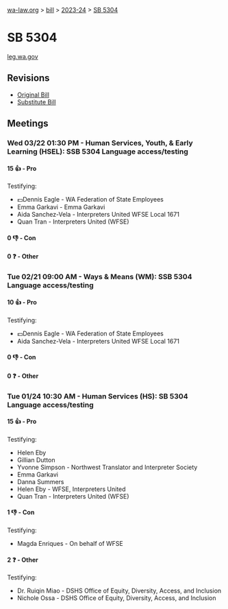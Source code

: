 [wa-law.org](/) > [bill](/bill/) > [2023-24](/bill/2023-24/) > [SB 5304](/bill/2023-24/sb/5304/)

# SB 5304
[leg.wa.gov](https://app.leg.wa.gov/billsummary?BillNumber=5304&Year=2023&Initiative=false)

## Revisions
* [Original Bill](1/)
* [Substitute Bill](S/)

## Meetings
### Wed 03/22 01:30 PM - Human Services, Youth, & Early Learning (HSEL): SSB 5304 Language access/testing
#### 15 👍 - Pro
Testifying:
* 💵Dennis Eagle - WA Federation of State Employees
* Emma Garkavi - Emma Garkavi
* Aida Sanchez-Vela - Interpreters United WFSE Local 1671
* Quan Tran - Interpreters United (WFSE)

#### 0 👎 - Con

#### 0 ❓ - Other

### Tue 02/21 09:00 AM - Ways & Means (WM): SSB 5304 Language access/testing
#### 10 👍 - Pro
Testifying:
* 💵Dennis Eagle - WA Federation of State Employees
* Aida Sanchez-Vela - Interpreters United WFSE Local 1671

#### 0 👎 - Con

#### 0 ❓ - Other

### Tue 01/24 10:30 AM - Human Services (HS): SB 5304 Language access/testing
#### 15 👍 - Pro
Testifying:
* Helen Eby
* Gillian Dutton
* Yvonne Simpson - Northwest Translator and Interpreter Society
* Emma Garkavi
* Danna Summers
* Helen Eby - WFSE, Interpreters United
* Quan Tran - Interpreters United (WFSE)

#### 1 👎 - Con
Testifying:
* Magda Enriques - On behalf of WFSE

#### 2 ❓ - Other
Testifying:
* Dr. Ruiqin Miao - DSHS Office of Equity, Diversity, Access, and Inclusion
* Nichole Ossa - DSHS Office of Equity, Diversity, Access, and Inclusion
